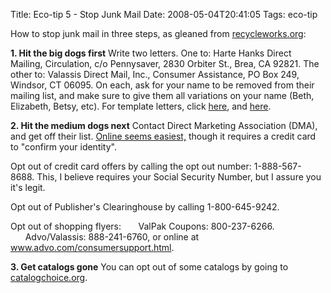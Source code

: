 Title: Eco-tip 5 - Stop Junk Mail
Date: 2008-05-04T20:41:05
Tags: eco-tip


How to stop junk mail in three steps, as gleaned from <a href="http://www.recycleworks.org" target="_blank">recycleworks.org</a>:

<strong>1. Hit the big dogs first</strong>
Write two letters. One to: Harte Hanks Direct Mailing, Circulation, c/o Pennysaver, 2830 Orbiter St., Brea, CA 92821. The other to: Valassis Direct Mail, Inc., Consumer Assistance, PO Box 249, Windsor, CT 06095. On each, ask for your name to be removed from their mailing list, and make sure to give them all variations on your name (Beth, Elizabeth, Betsy, etc). For template letters, click <a href="http://www.stopjunkmail.org/sample/dma.pdf" target="_blank">here</a>, and <a href="http://www.stopjunkmail.org/sample/advo.pdf" target="_blank">here</a>.

<strong>2. Hit the medium dogs next</strong>
Contact Direct Marketing Association (DMA), and get off their list. <a href="https://www.dmachoice.org/MPS/proto1_reg.php" target="_blank">Online seems easiest,</a> though it requires a credit card to "confirm your identity".

Opt out of credit card offers by calling the opt out number: 1-888-567-8688. This, I believe requires your Social Security Number, but I assure you it's legit.

Opt out of Publisher's Clearinghouse by calling 1-800-645-9242.

Opt out of shopping flyers:
&nbsp;&nbsp;&nbsp;&nbsp;&nbsp;&nbsp;ValPak Coupons: 800-237-6266.
&nbsp;&nbsp;&nbsp;&nbsp;&nbsp;&nbsp;Advo/Valassis: 888-241-6760, or online at <a href="http://www.advo.com/consumersupport.html" target="_blank">www.advo.com/consumersupport.html</a>.

<strong>3. Get catalogs gone</strong>
You can opt out of some catalogs by going to <a href="http://catalogchoice.org" target="_blank"> catalogchoice.org</a>.<!--break-->